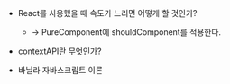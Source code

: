 
- React를 사용했을 때 속도가 느리면 어떻게 할 것인가?
    - -> PureComponent에 shouldComponent를 적용한다.
- contextAPI란 무엇인가?

- 바닐라 자바스크립트 이론
